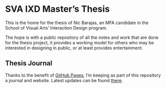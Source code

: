 # SVA IXD Master’s Thesis

This is the home for the thesis of Nic Barajas, an MFA candidate in the School of Visual Arts’ Interaction Design program.

The hope is with a public repository of all the notes and work that are done for the thesis project, it provides a working model for others who may be interested in designing in public, or at least provides entertainment.

## Thesis Journal

Thanks to the benefit of [GitHub Pages][gh-pages], I’m keeping as part of this repository a journal and website. Latest updates can be found [there][sva-ixd-thesis].

[gh-pages]: https://pages.github.com/
[sva-ixd-thesis]: http://nicbarajas.github.io/sva-ixd-thesis/
